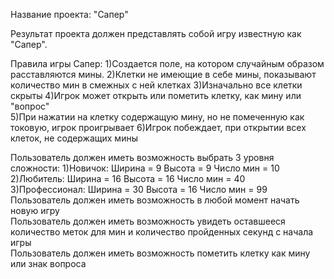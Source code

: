 Название проекта: "Сапер"


Результат проекта должен представлять собой игру известную как "Сапер".

Правила игры Сапер:
1)Создается поле, на котором случайным образом расставляются мины. 
2)Клетки не имеющие в себе мины, показывают количество мин в смежных с ней клетках 
3)Изначально все клетки скрыты 
4)Игрок может открыть или пометить клетку, как мину или "вопрос"            
5)При нажатии на клетку содержащую мину, но не помеченную как токовую, игрок проигрывает 
6)Игрок побеждает, при открытии всех клеток, не содержащих мины 


Пользователь должен иметь возможность выбрать 3 уровня сложности: 
  1)Новичок:  Ширина = 9 Высота = 9 Число мин = 10   
  2)Любитель: Ширина = 16 Высота = 16 Число мин = 40   
  3)Профессионал: Ширина = 30 Высота = 16 Число мин = 99    
Пользователь должен иметь возможность в любой момент начать новую игру  
Пользователь должен иметь возможность увидеть оставшееся количество меток для мин и количество пройденных секунд с начала игры  
Пользователь должен иметь возможность пометить клетку как мину или знак вопроса  


